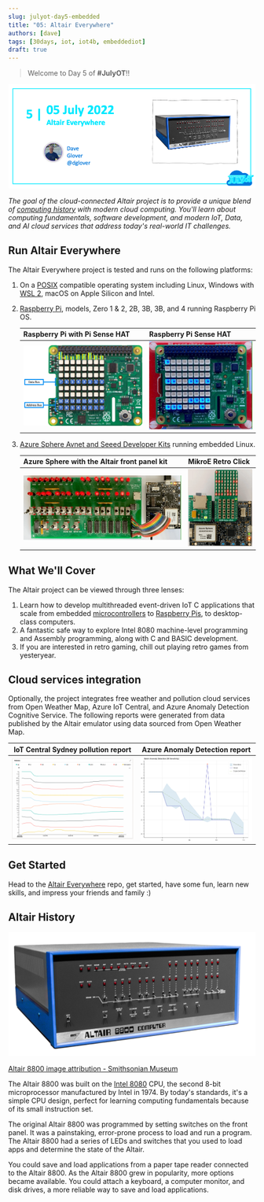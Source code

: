 ```yaml
---
slug: julyot-day5-embedded
title: "05: Altair Everywhere"
authors: [dave]
tags: [30days, iot, iot4b, embeddediot]
draft: true
---
```


<head>
  <meta name="twitter:url" content="https://julyot.dev/blog/julyot-day5-embedded" />
  <meta name="twitter:title" content="Altair IoT Everywhere!" />
  <meta name="twitter:description" content="Altair Everywhere scale IoT apps from embedded to desktop" />
  <meta name="twitter:image" content="https://julyot.dev/img/png/JulyOT-banner-5-altair.png" />
  <meta name="twitter:card" content="summary_large_image" />
  <meta name="twitter:creator" content="@dglover" />
  <meta name="twitter:site" content="@AzureAdvocates" />
  <link rel="canonical" href="https://julyot.dev/blog/julyot-day5-embedded" />
</head>

> Welcome to Day 5 of **#JulyOT**!!

![Post banner](/img/png/JulyOT-banner-5-altair.png)

_The goal of the cloud-connected Altair project is to provide a unique blend of [computing history](https://en.wikipedia.org/wiki/Retrocomputing) with modern cloud computing. You'll learn about computing fundamentals, software development, and modern IoT, Data, and AI cloud services that address today's real-world IT challenges._

## Run Altair Everywhere

The Altair Everywhere project is tested and runs on the following platforms:

1. On a [POSIX](https://en.wikipedia.org/wiki/POSIX) compatible operating system including Linux, Windows with [WSL 2](https://docs.microsoft.com/windows/wsl/install?wt.mc_id=eventspg_16482_webpage_reactor), macOS on Apple Silicon and Intel.
1. [Raspberry Pi](https://www.raspberrypi.org/), models, Zero 1 & 2, 2B, 3B, 3B, and 4 running Raspberry Pi OS.

    | Raspberry Pi with Pi Sense HAT  | Raspberry Pi Sense HAT |
    |--|--|
    | ![The image shows the address and data bus LEDs](../static/img/png/raspberry_pi_sense_hat_map.png) | ![The gif shows the address and data bus LEDs in action](../static/img/gif/raspberry_pi_sense_hat.gif) |

1. [Azure Sphere Avnet and Seeed Developer Kits](https://azure.microsoft.com/services/azure-sphere/) running embedded Linux.

    | Azure Sphere with the Altair front panel kit | MikroE Retro Click |
    |--|--|
    | ![The gif shows the Altair on Azure Sphere with the Altair front panel](../static/img/gif/altair_on_sphere.gif) | ![The gif shows the address and data bus LEDs in action](../static/img/gif/avnet_retro_click.gif) |

## What We'll Cover

The Altair project can be viewed through three lenses:

1. Learn how to develop multithreaded event-driven IoT C applications that scale from embedded [microcontrollers](https://en.wikipedia.org/wiki/Microcontroller) to [Raspberry Pis](https://en.wikipedia.org/wiki/Raspberry_Pi), to desktop-class computers.
1. A fantastic safe way to explore Intel 8080 machine-level programming and Assembly programming, along with C and BASIC development.
1. If you are interested in retro gaming, chill out playing retro games from yesteryear.

## Cloud services integration

Optionally, the project integrates free weather and pollution cloud services from Open Weather Map, Azure IoT Central, and Azure Anomaly Detection Cognitive Service. The following reports were generated from data published by the Altair emulator using data sourced from Open Weather Map.

| IoT Central Sydney pollution report | Azure Anomaly Detection report|
|------|-----|
| ![The images shows pollution report for Sydney](../static/img/png/iot_central_pollution_report.png) | ![The following images shows temperature based anomalies](../static/img/png/univariate-anomalies.png) |

## Get Started

Head to the [Altair Everywhere](https://github.com/gloveboxes/Altair8800.Emulator.UN-X/wiki) repo, get started, have some fun, learn new skills, and impress your friends and family :)

## Altair History

![The image shows the Altair 8800](../static/img/png/altair-8800-smithsonian-museum.png)

[Altair 8800 image attribution - Smithsonian Museum](https://commons.wikimedia.org/wiki/File:Altair_8800,_Smithsonian_Museum.jpg)

The Altair 8800 was built on the [Intel 8080](https://en.wikipedia.org/wiki/Intel_8080?azure-portal=true) CPU, the second 8-bit microprocessor manufactured by Intel in 1974. By today's standards, it's a simple CPU design, perfect for learning computing fundamentals because of its small instruction set.

The original Altair 8800 was programmed by setting switches on the front panel. It was a painstaking, error-prone process to load and run a program. The Altair 8800 had a series of LEDs and switches that you used to load apps and determine the state of the Altair.

You could save and load applications from a paper tape reader connected to the Altair 8800. As the Altair 8800 grew in popularity, more options became available. You could attach a keyboard, a computer monitor, and disk drives, a more reliable way to save and load applications.

